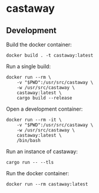 # castaway

## Development

Build the docker container:

    docker build . -t castaway:latest

Run a single build:

    docker run --rm \
        -v "$PWD":/usr/src/castaway \
        -w /usr/src/castaway \
        castaway:latest \
        cargo build --release

Open a development container:

    docker run --rm -it \
        -v "$PWD":/usr/src/castaway \
        -w /usr/src/castaway \
        castaway:latest \
        /bin/bash

Run an instance of castaway:

    cargo run -- --tls

Run the docker container:

    docker run --rm castaway:latest
